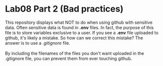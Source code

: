 # Lab08 Part 2 (Bad practices)
This repository displays what NOT to do when using github with sensitive data.
Often sensitive data is found in <b>.env</b> files. In fact, the purpose of this file is to store variables exclusive to a user. If you see a <b>.env</b> file uploaded to github, it's likely a mistake. So how can we correct this mistake? The answer is to use a <i>.gitignore</i> file.
<br><br>
By including the filenames of the files you don't want uploaded in the .gitignore file, you can prevent them from ever touching github.